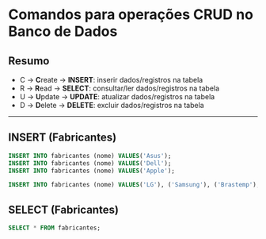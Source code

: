 # Comandos para operações CRUD no Banco de Dados

## Resumo 

- C -> **C**reate   -> **INSERT**: inserir dados/registros na tabela 
- R -> **R**ead     -> **SELECT**: consultar/ler dados/registros na tabela
- U -> **U**pdate   -> **UPDATE**: atualizar dados/registros na tabela 
- D -> **D**elete   -> **DELETE**: excluir dados/registros na tabela 

--- 

## INSERT (Fabricantes)

``` sql
INSERT INTO fabricantes (nome) VALUES('Asus');
INSERT INTO fabricantes (nome) VALUES('Dell');
INSERT INTO fabricantes (nome) VALUES('Apple');

INSERT INTO fabricantes (nome) VALUES('LG'), ('Samsung'), ('Brastemp');
```

## SELECT (Fabricantes)
``` sql
SELECT * FROM fabricantes;
```